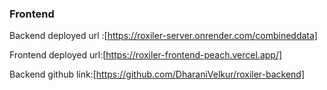 ### Frontend 
Backend deployed url :[https://roxiler-server.onrender.com/combineddata]

Frontend deployed url:[https://roxiler-frontend-peach.vercel.app/]

Backend github link:[https://github.com/DharaniVelkur/roxiler-backend]
